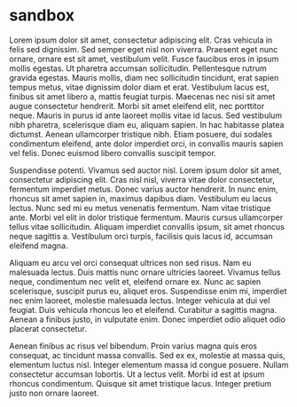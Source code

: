 # sandbox

Lorem ipsum dolor sit amet, consectetur adipiscing elit. Cras vehicula in felis sed dignissim. Sed semper eget nisl non viverra. Praesent eget nunc ornare, ornare est sit amet, vestibulum velit. Fusce faucibus eros in ipsum mollis egestas. Ut pharetra accumsan sollicitudin. Pellentesque rutrum gravida egestas. Mauris mollis, diam nec sollicitudin tincidunt, erat sapien tempus metus, vitae dignissim dolor diam et erat. Vestibulum lacus est, finibus sit amet libero a, mattis feugiat turpis. Maecenas nec nisi sit amet augue consectetur hendrerit. Morbi sit amet eleifend elit, nec porttitor neque. Mauris in purus id ante laoreet mollis vitae id lacus. Sed vestibulum nibh pharetra, scelerisque diam eu, aliquam sapien. In hac habitasse platea dictumst. Aenean ullamcorper tristique nibh. Etiam posuere, dui sodales condimentum eleifend, ante dolor imperdiet orci, in convallis mauris sapien vel felis. Donec euismod libero convallis suscipit tempor.

Suspendisse potenti. Vivamus sed auctor nisl. Lorem ipsum dolor sit amet, consectetur adipiscing elit. Cras nisl nisl, viverra vitae dolor consectetur, fermentum imperdiet metus. Donec varius auctor hendrerit. In nunc enim, rhoncus sit amet sapien in, maximus dapibus diam. Vestibulum eu lacus lectus. Nunc sed mi eu metus venenatis fermentum. Nam vitae tristique ante. Morbi vel elit in dolor tristique fermentum. Mauris cursus ullamcorper tellus vitae sollicitudin. Aliquam imperdiet convallis ipsum, sit amet rhoncus neque sagittis a. Vestibulum orci turpis, facilisis quis lacus id, accumsan eleifend magna.

Aliquam eu arcu vel orci consequat ultrices non sed risus. Nam eu malesuada lectus. Duis mattis nunc ornare ultricies laoreet. Vivamus tellus neque, condimentum nec velit et, eleifend ornare ex. Nunc ac sapien scelerisque, suscipit purus eu, aliquet eros. Suspendisse enim mi, imperdiet nec enim laoreet, molestie malesuada lectus. Integer vehicula at dui vel feugiat. Duis vehicula rhoncus leo et eleifend. Curabitur a sagittis magna. Aenean a finibus justo, in vulputate enim. Donec imperdiet odio aliquet odio placerat consectetur.

Aenean finibus ac risus vel bibendum. Proin varius magna quis eros consequat, ac tincidunt massa convallis. Sed ex ex, molestie at massa quis, elementum luctus nisl. Integer elementum massa id congue posuere. Nullam consectetur accumsan lobortis. Ut a lectus velit. Morbi id est at ipsum rhoncus condimentum. Quisque sit amet tristique lacus. Integer pretium justo non ornare laoreet.


